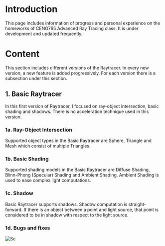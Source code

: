 # Introduction

This page includes information of progress and personal experience on the homeworks of CENG795 Advanced Ray Tracing class. It is under development and updated frequently.

# Content

This section includes different versions of the Raytracer. In every new version, a new feature is added progressively. For each version there is a subsection under this section.

## 1. Basic Raytracer

In this first version of Raytracer, I focused on ray-object intersection, basic shading and shadows. There is no acceleration technique used in this version.

### 1a. Ray-Object Intersection
Supported object types in the Basic Raytracer are Sphere, Triangle and Mesh which consist of multiple Triangles.

### 1b. Basic Shading
Supported shading models in the Basic Raytracer are Diffuse Shading, Blinn-Phong (Specular) Shading and Ambient Shading. Ambient Shading is used to ease complex light computations.

### 1c. Shadow
Basic Raytracer supports shadows. Shadow computation is straight-forward. If there is an object between a point and light source, that point is considered to be in shadow with respect to the light source.

### 1d. Bugs and fixes
![Sc](/assets/cornellbox.png)
